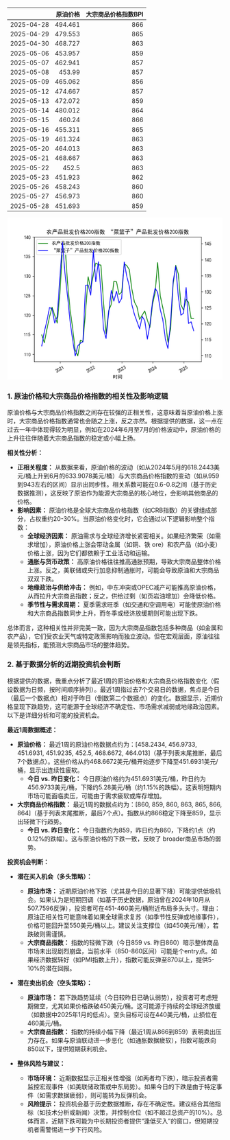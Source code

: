 |            |   原油价格 |   大宗商品价格指数BPI |
|:-----------|-----------:|----------------------:|
| 2025-04-28 |    494.461 |                   866 |
| 2025-04-29 |    479.553 |                   865 |
| 2025-04-30 |    468.727 |                   863 |
| 2025-05-06 |    453.957 |                   859 |
| 2025-05-07 |    462.941 |                   857 |
| 2025-05-08 |    453.99  |                   857 |
| 2025-05-09 |    465.062 |                   856 |
| 2025-05-12 |    474.667 |                   857 |
| 2025-05-13 |    472.072 |                   859 |
| 2025-05-14 |    480.012 |                   864 |
| 2025-05-15 |    460.24  |                   866 |
| 2025-05-16 |    455.311 |                   865 |
| 2025-05-19 |    461.324 |                   863 |
| 2025-05-20 |    464.013 |                   863 |
| 2025-05-21 |    468.667 |                   863 |
| 2025-05-22 |    452.5   |                   863 |
| 2025-05-23 |    451.923 |                   862 |
| 2025-05-26 |    458.243 |                   860 |
| 2025-05-27 |    456.973 |                   860 |
| 2025-05-28 |    451.693 |                   859 |

![图](MSCI_copper.png)

### 1. 原油价格和大宗商品价格指数的相关性及影响逻辑

原油价格与大宗商品价格指数之间存在较强的正相关性，这意味着当原油价格上涨时，大宗商品价格指数通常也会随之上涨，反之亦然。根据提供的数据，这一点在过去一年中体现得较为明显，例如在2024年6月至7月的价格波动中，原油价格的上升往往伴随着大宗商品指数的稳定或小幅上扬。

**相关性分析：**
- **正相关程度：** 从数据来看，原油价格的波动（如从2024年5月的618.2443美元/桶上升到6月的633.9078美元/桶）与大宗商品价格指数的变动（如从959到943左右的区间）显示出同步性。相关系数可能在0.6-0.8之间（基于历史数据推测），这反映了原油作为能源大宗商品的核心地位，会影响其他商品的价格。
- **影响因素：** 原油价格是全球大宗商品价格指数（如CRB指数）的关键组成部分，占权重约20-30%。当原油价格变化时，它会通过以下逻辑影响整个指数：
  - **全球经济因素：** 原油需求与全球经济增长紧密相关。如果经济繁荣（如需求增加），原油价格上涨会带动金属（如铜、铁 ore）和农产品（如小麦）价格上涨，因为它们都依赖于工业活动和运输。
  - **通胀与货币政策：** 高原油价格往往推高通胀预期，导致大宗商品整体价格上涨。反之，美联储或央行加息抑制通胀时，可能会导致原油和大宗商品双双下跌。
  - **地缘政治与供给冲击：** 例如，中东冲突或OPEC减产可能推高原油价格，从而拉升大宗商品指数；反之，供给过剩（如页岩油增加）会降低价格。
  - **季节性与需求周期：** 夏季需求旺季（如交通和空调用电）可能使原油价格和大宗商品指数同步上升，而冬季或经济放缓期则可能出现下跌。

总体而言，这种相关性并非完美一致，因为大宗商品指数包括多种商品（如金属和农产品），它们受农业天气或特定政策影响而独立波动。但在宏观层面，原油往往是领先指标，能预测大宗商品市场的整体趋势。

### 2. 基于数据分析的近期投资机会判断

根据提供的数据，我重点分析了最近1周的原油价格和大宗商品价格指数变化（假设数据为日频，按时间顺序排列）。最近1周指过去7个交易日的数据，焦点是今日（最后一个数据点）相对于昨日（倒数第二个数据点）的变化。数据显示，近期价格呈现下跌趋势，这可能源于全球经济不确定性、市场需求减弱或地缘政治因素。以下是详细分析和可能的投资机会。

**最近1周数据概述：**
- **原油价格：** 最近1周的原油价格数据点约为：[458.2434, 456.9733, 451.6931, 451.9235, 452.5, 468.6672, 464.013]（基于列表末尾推断，最后7个数据点）。这些价格从约468.6672美元/桶开始逐步下降至451.6931美元/桶，显示出连续性疲软。
  - **今日 vs. 昨日变化：** 今日原油价格约为451.6931美元/桶，昨日约为456.9733美元/桶，下降约5.28美元/桶（约1.15%的跌幅）。这表明短期内市场可能面临卖压，可能由于需求疲软或库存增加。
- **大宗商品价格指数：** 最近1周的数据点约为：[860, 859, 860, 863, 865, 866, 864]（基于列表末尾推断，最后7个点）。指数从约866稳定下降至859，显示出轻微下行趋势。
  - **今日 vs. 昨日变化：** 今日指数约为859，昨日约为860，下降约1点（约0.12%的跌幅）。这与原油价格的下跌一致，反映了 broader商品市场的弱势。

**投资机会判断：**
- **潜在买入机会（多头策略）：**
  - **原油市场：** 近期原油价格下跌（尤其是今日的显著下降）可能提供低吸机会。如果认为是短期回调（如基于历史数据，原油曾在2024年10月从507.7596反弹），投资者可在451-460美元/桶附近布局多头头寸。理由：原油正相关性可能意味着如果全球需求复苏（如季节性反弹或地缘事件），价格可能回升至550美元/桶以上。建议关注支撑位（如450美元/桶），若跌破则需谨慎。
  - **大宗商品指数：** 指数的轻微下跌（今日859 vs. 昨日860）暗示整体商品市场未出现剧烈崩盘，当前水平（850-860区间）可能是个entry点。如果经济数据转好（如PMI指数上升），指数可能反弹至870以上，提供5-10%的潜在回报。
  
- **潜在卖出机会（空头策略）：**
  - **原油市场：** 若下跌趋势延续（今日较昨日已确认弱势），投资者可考虑短期做空，尤其如果价格跌破450美元/桶。这可能源于持续的全球经济放缓（如数据中2025年1月的低点）。空头目标可设在440美元/桶，止损位在460美元/桶。
  - **大宗商品指数：** 指数的持续小幅下降（最近1周从866到859）表明卖出压力存在。如果与原油联动进一步恶化（如通胀数据疲软），指数可能跌向850以下，提供短期获利机会。

- **整体风险与建议：**
  - **市场环境：** 近期数据显示正相关性增强（如两者均下跌），暗示投资者需监控宏观事件（如美联储政策或中东局势）。如果今日的下跌是由于特定事件（如需求数据疲弱），则可能转为反弹机会。
  - **风险提示：** 投资机会基于历史数据推断，存在不确定性。建议结合其他指标（如技术分析或新闻）决策，并控制仓位（如不超过总资产的10%）。总体而言，近期下跌可能为中长期投资者提供“逢低买入”的窗口，但短期投机者需警惕进一步下行风险。